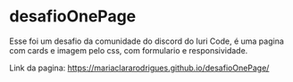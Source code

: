 # desafioOnePage
Esse foi um desafio da comunidade do discord do Iuri Code, é uma pagina com cards e imagem pelo css, com formulario e responsividade.

Link da pagina: https://mariaclararodrigues.github.io/desafioOnePage/
